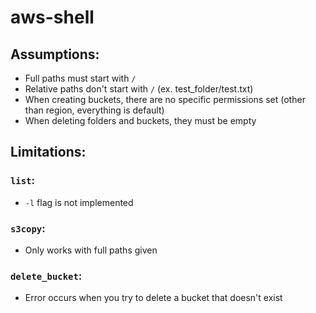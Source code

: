 # aws-shell

## Assumptions:
- Full paths must start with `/`
- Relative paths don't start with `/` (ex. test_folder/test.txt)
- When creating buckets, there are no specific permissions set (other than region, everything is default)
- When deleting folders and buckets, they must be empty

## Limitations:
### `list`:
- `-l` flag is not implemented
### `s3copy`:
- Only works with full paths given
### `delete_bucket`:
- Error occurs when you try to delete a bucket that doesn't exist